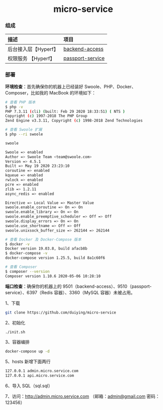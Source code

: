 <h1 align="center">
    micro-service
    <br>
</h1>

### 组成

| 描述 | 项目 |  
| :--- | :---- |
| 后台接入层【Hyperf】 | [backend-access](https://github.com/duiying/backend-access) | 
| 权限服务 【Hyperf】| [passport-service](https://github.com/duiying/passport-service) | 

### 部署

**环境检查**：首先确保你的机器上已经装好 Swoole、PHP、Docker、Composer，比如我的 MacBook 的环境如下：  

```sh
# 查看 PHP 版本
$ php -v
PHP 7.3.11 (cli) (built: Feb 29 2020 18:33:51) ( NTS )
Copyright (c) 1997-2018 The PHP Group
Zend Engine v3.3.11, Copyright (c) 1998-2018 Zend Technologies

# 查看 Swoole 扩展
$ php --ri swoole

swoole

Swoole => enabled
Author => Swoole Team <team@swoole.com>
Version => 4.5.1
Built => May 19 2020 23:23:10
coroutine => enabled
kqueue => enabled
rwlock => enabled
pcre => enabled
zlib => 1.2.11
async_redis => enabled

Directive => Local Value => Master Value
swoole.enable_coroutine => On => On
swoole.enable_library => On => On
swoole.enable_preemptive_scheduler => Off => Off
swoole.display_errors => On => On
swoole.use_shortname => Off => Off
swoole.unixsock_buffer_size => 262144 => 262144

# 查看 Docker 及 Docker-Compose 版本
$ docker -v
Docker version 19.03.8, build afacb8b
$ docker-compose -v
docker-compose version 1.25.5, build 8a1c60f6

# 查看 Composer
$ composer --version
Composer version 1.10.6 2020-05-06 10:28:10
```

**端口检查**：确保你的机器上的 9501（backend-access）、9510（passport-service）、6397（Redis 容器）、3360（MySQL 容器）未被占用。 

1、下载

```sh
git clone https://github.com/duiying/micro-service
```

2、初始化
```sh
./init.sh
```

3、容器编排
```sh
docker-compose up -d
```

5、hosts 新增下面两行
```sh
127.0.0.1 admin.micro.service.com 
127.0.0.1 api.micro.service.com
```
6、导入 SQL（sql.sql）  

7、访问：http://admin.micro.service.com （邮箱：admin@gmail.com 密码：123456）